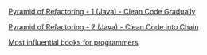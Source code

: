 [Pyramid of Refactoring - 1 (Java) - Clean Code Gradually](https://www.udemy.com/course/pyramid-of-refactoring-java-interpreter-factories)

[Pyramid of Refactoring - 2 (Java) - Clean Code into Chain](https://www.udemy.com/course/pyramid-of-refactoring-java-chain-of-poker-hands)

[Most influential books for programmers](https://github.com/cs-books/influential-cs-books)

